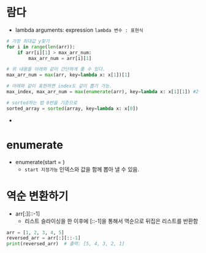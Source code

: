 
# 람다
- lambda arguments: expression
`lambda 변수 : 표현식`
  
```python
# 가장 최대값 y찾기
for i in range(len(arr)):
    if arr[i][1] > max_arr_num:
        max_arr_num = arr[i][1]

# 위 내용을 아래와 같이 간단하게 풀 수 있다.
max_arr_num = max(arr, key=lambda x: x[1])[1]

# 아래와 같이 표현하면 index도 같이 뽑기 가능.
max_index, max_arr_num = max(enumerate(arr), key=lambda x: x[1][1]) #2번째 기준으로 최대값 뽑아오기.

# sorted하는 법 0번을 기준으로 
sorted_array = sorted(array, key=lambda x: x[0])

```

- 
# enumerate
- enumerate(start = )
    - `start 지정가능` 인덱스와 값을 함께 뽑아 낼 수 있음.
  

# 역순 변환하기
- arr[:][::-1]
  - 리스트 슬라이싱을 한 이후에 [::-1]을 통해서 역순으로 뒤집은 리스트를 반환함
  
```python
arr = [1, 2, 3, 4, 5]
reversed_arr = arr[:][::-1]
print(reversed_arr)  # 출력: [5, 4, 3, 2, 1]

```